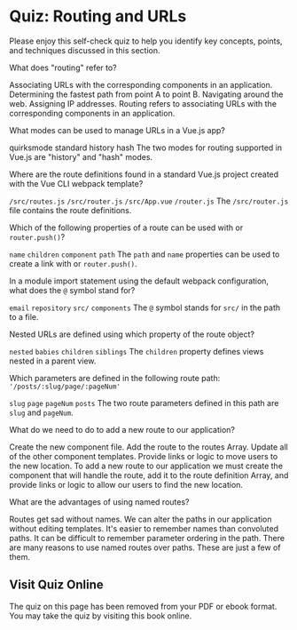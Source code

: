 # Quiz: Routing and URLs

Please enjoy this self-check quiz to help you identify key concepts, points, and techniques discussed in this section.

<quiz name="">
    <question>
        <p>What does "routing" refer to?</p>
        <answer correct>Associating URLs with the corresponding components in an application.</answer>
        <answer>Determining the fastest path from point A to point B.</answer>
        <answer>Navigating around the web.</answer>
        <answer>Assigning IP addresses.</answer>
        <explanation>Routing refers to associating URLs with the corresponding components in an application.</explanation>
    </question>
    <question multiple>
        <p>What modes can be used to manage URLs in a Vue.js app?</p>
        <answer>quirksmode</answer>
        <answer>standard</answer>
        <answer correct>history</answer>
        <answer correct>hash</answer>
        <explanation>The two modes for routing supported in Vue.js are "history" and "hash" modes.</explanation>
    </question>
    <question>
        <p>Where are the route definitions found in a standard Vue.js project created with the Vue CLI webpack template?</p>
        <answer><code>/src/routes.js</code></answer>
        <answer correct><code>/src/router.js</code></answer>
        <answer><code>/src/App.vue</code></answer>
        <answer><code>/router.js</code></answer>
        <explanation>The <code>/src/router.js</code> file contains the route definitions.</explanation>
    </question>
    <question multiple>
        <p>Which of the following properties of a route can be used with <code><router-link></code> or <code>router.push()</code>?</p>
        <answer correct><code>name</code></answer>
        <answer><code>children</code></answer>
        <answer><code>component</code></answer>
        <answer correct><code>path</code></answer>
        <explanation>The <code>path</code> and <code>name</code> properties can be used to create a link with <code><router-link></code> or <code>router.push()</code>.</explanation>
    </question>
    <question>
        <p>In a module import statement using the default webpack configuration, what does the <code>@</code> symbol stand for?</p>
        <answer><code>email</code></answer>
        <answer><code>repository</code></answer>
        <answer correct><code>src/</code></answer>
        <answer><code>components</code></answer>
        <explanation>The <code>@</code> symbol stands for <code>src/</code> in the path to a file.</explanation>
    </question>
    <question>
        <p>Nested URLs are defined using which property of the route object?</p>
        <answer><code>nested</code></answer>
        <answer><code>babies</code></answer>
        <answer correct><code>children</code></answer>
        <answer><code>siblings</code></answer>
        <explanation>The <code>children</code> property defines views nested in a parent view.</explanation>
    </question>
    <question multiple>
        <p>Which parameters are defined in the following route path: <code>'/posts/:slug/page/:pageNum'</code></p>
        <answer correct><code>slug</code></answer>
        <answer><code>page</code></answer>
        <answer correct><code>pageNum</code></answer>
        <answer><code>posts</code></answer>
        <explanation>The two route parameters defined in this path are <code>slug</code> and <code>pageNum</code>.</explanation>
    </question>
    <question multiple>
        <p>What do we need to do to add a new route to our application?</p>
        <answer correct>Create the new component file.</answer>
        <answer correct>Add the route to the routes Array.</answer>
        <answer>Update all of the other component templates.</answer>
        <answer correct>Provide links or logic to move users to the new location.</answer>
        <explanation>To add a new route to our application we must create the component that will handle the route, add it to the route definition Array, and provide links or logic to allow our users to find the new location.</explanation>
    </question>
    <question multiple>
        <p>What are the advantages of using named routes?</p>
        <answer>Routes get sad without names.</answer>
        <answer correct>We can alter the paths in our application without editing templates.</answer>
        <answer correct>It's easier to remember names than convoluted paths.</answer>
        <answer correct>It can be difficult to remember parameter ordering in the path.</answer>
        <explanation>There are many reasons to use named routes over paths. These are just a few of them.</explanation>
    </question> 
</quiz>

<div class="no-quiz">
     <h2>Visit Quiz Online</h2>
     <p> 
         The quiz on this page has been removed from your PDF 
         or ebook format. You may take the quiz by visiting
         this book online.
     </p>
</div>
